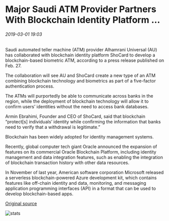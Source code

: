 # Major Saudi ATM Provider Partners With Blockchain Identity Platform ...

###### 2019-03-01 19:03

Saudi automated teller machine (ATM) provider Alhamrani Universal (AU) has collaborated with blockchain identity platform ShoCard to develop a blockchain-based biometric ATM, according to a press release published on Feb. 27.

The collaboration will see AU and ShoCard create a new type of an ATM combining blockchain technology and biometrics as part of a five-factor authentication process.

The ATMs will purportedly be able to communicate across banks in the region, while the deployment of blockchain technology will allow it to confirm users’ identities without the need to access bank databases.

Armin Ebrahimi, Founder and CEO of ShoCard, said that blockchain “protect\[s\] individuals’ identity while confirming the information that banks need to verify that a withdrawal is legitimate.”

Blockchain has been widely adopted for identity management systems.

Recently, global computer tech giant Oracle announced the expansion of features on its commercial Oracle Blockchain Platform, including identity management and data integration features, such as enabling the integration of blockchain transaction history with other data resources.

In November of last year, American software corporation Microsoft released a serverless blockchain-powered Azure development kit, which contains features like off-chain identity and data, monitoring, and messaging application programming interfaces (API) in a format that can be used to develop blockchain-based apps.

[Original source](https://cointelegraph.com/news/major-saudi-atm-provider-partners-with-blockchain-identity-platform)

![stats](https://c.statcounter.com/11760860/0/a89fa40b/1/ "stats")